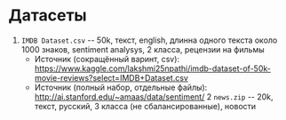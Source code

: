 # Датасеты

1. `IMDB Dataset.csv` -- 50k, текст, english, длинна одного текста около 1000 знаков, sentiment analysys, 2 класса, рецензии на фильмы
    - Источник (сокращённый варинт, csv): https://www.kaggle.com/lakshmi25npathi/imdb-dataset-of-50k-movie-reviews?select=IMDB+Dataset.csv
    - Источник (полный набор, отдельные файлы): http://ai.stanford.edu/~amaas/data/sentiment/
2 `news.zip`    -- 20k, текст, русский, 3 класса (не сбалансированные), новости
